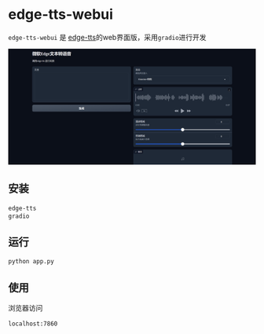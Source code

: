 # edge-tts-webui

`edge-tts-webui` 是 [edge-tts](https://github.com/rany2/edge-tts)的web界面版，采用`gradio`进行开发

![](Snipaste.png)

## 安装

    edge-tts
    gradio

## 运行

    python app.py

## 使用

浏览器访问
```
localhost:7860
```
